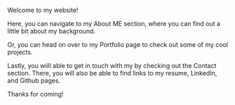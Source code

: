 Welcome to my website!

Here, you can navigate to my About ME section, where you can find out a little bit about my background. 

Or, you can head on over to my Portfolio page to check out some of my cool projects. 

Lastly, you wiill able to get in touch with my by checking out the Contact section. There, you will also be able to find links to my resume, LinkedIn, and Github pages. 

Thanks for coming!
